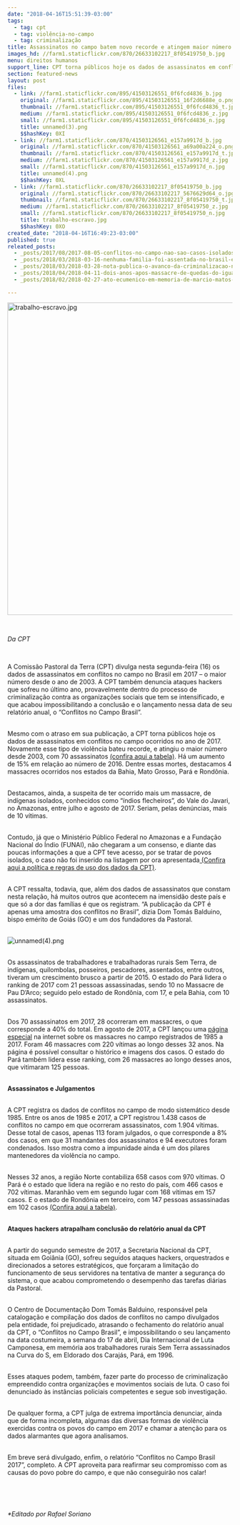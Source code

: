 ```yaml
---
date: "2018-04-16T15:51:39-03:00"
tags:
  - tag: cpt
  - tag: violência-no-campo
  - tag: criminalização
title: Assassinatos no campo batem novo recorde e atingem maior número desde 2003
images_hd: //farm1.staticflickr.com/870/26633102217_8f05419750_b.jpg
menu: direitos humanos
support_line: CPT torna públicos hoje os dados de assassinatos em conflitos no campo ocorridos no ano de 2017.
section: featured-news
layout: post
files:
  - link: //farm1.staticflickr.com/895/41503126551_0f6fcd4836_b.jpg
    original: //farm1.staticflickr.com/895/41503126551_16f2d6688e_o.png
    thumbnail: //farm1.staticflickr.com/895/41503126551_0f6fcd4836_t.jpg
    medium: //farm1.staticflickr.com/895/41503126551_0f6fcd4836_z.jpg
    small: //farm1.staticflickr.com/895/41503126551_0f6fcd4836_n.jpg
    title: unnamed(3).png
    $$hashKey: 0XI
  - link: //farm1.staticflickr.com/870/41503126561_e157a9917d_b.jpg
    original: //farm1.staticflickr.com/870/41503126561_a69a00a224_o.png
    thumbnail: //farm1.staticflickr.com/870/41503126561_e157a9917d_t.jpg
    medium: //farm1.staticflickr.com/870/41503126561_e157a9917d_z.jpg
    small: //farm1.staticflickr.com/870/41503126561_e157a9917d_n.jpg
    title: unnamed(4).png
    $$hashKey: 0XL
  - link: //farm1.staticflickr.com/870/26633102217_8f05419750_b.jpg
    original: //farm1.staticflickr.com/870/26633102217_5676629d64_o.jpg
    thumbnail: //farm1.staticflickr.com/870/26633102217_8f05419750_t.jpg
    medium: //farm1.staticflickr.com/870/26633102217_8f05419750_z.jpg
    small: //farm1.staticflickr.com/870/26633102217_8f05419750_n.jpg
    title: trabalho-escravo.jpg
    $$hashKey: 0XO
created_date: "2018-04-16T16:49:23-03:00"
published: true
releated_posts:
  - _posts/2017/08/2017-08-05-conflitos-no-campo-nao-sao-casos-isolados-e-um-projeto-de-matanca.md
  - _posts/2018/03/2018-03-16-nenhuma-familia-foi-assentada-no-brasil-em-2017-afirma-cpt.md
  - _posts/2018/03/2018-03-28-nota-publica-o-avanco-da-criminalizacao-nao-vai-parar-nossa-missao.md
  - _posts/2018/04/2018-04-11-dois-anos-apos-massacre-de-quedas-do-iguacu-no-parana-nenhum-pm-foi-punido.md
  - _posts/2018/02/2018-02-27-ato-ecumenico-em-memoria-de-marcio-matos-exige-justica.md

---
```

<p><img alt="trabalho-escravo.jpg" src="//farm1.staticflickr.com/870/26633102217_8f05419750_b.jpg" width="700" /></p>

<p>&nbsp;</p>

<p><em>Da CPT</em></p>

<p>&nbsp;</p>

<p>A Comiss&atilde;o Pastoral da Terra (CPT) divulga nesta segunda-feira (16) os dados de assassinatos em conflitos no campo no Brasil em 2017 &ndash; o maior n&uacute;mero desde o ano de 2003. A CPT tamb&eacute;m denuncia ataques hackers que sofreu no &uacute;ltimo ano, provavelmente dentro do processo de criminaliza&ccedil;&atilde;o contra as organiza&ccedil;&otilde;es sociais que tem se intensificado, e que acabou impossibilitando a conclus&atilde;o e o lan&ccedil;amento nessa data de seu relat&oacute;rio anual, o &ldquo;Conflitos no Campo Brasil&rdquo;.</p>

<p><br />
Mesmo com o atraso em sua publica&ccedil;&atilde;o, a CPT torna p&uacute;blicos hoje os dados de assassinatos em conflitos no campo ocorridos no ano de 2017. Novamente esse tipo de viol&ecirc;ncia bateu recorde, e atingiu o maior n&uacute;mero desde 2003, com 70 assassinatos <a href="https://www.cptnacional.org.br/component/jdownloads/download/60-dados-2017/14074-assassinatos-conflitos-no-campo-2017-cpt-assessoria-de-comunicacao">(confira aqui a tabela)</a>. H&aacute; um aumento de 15% em rela&ccedil;&atilde;o ao n&uacute;mero de 2016. Dentre essas mortes, destacamos 4 massacres ocorridos nos estados da Bahia, Mato Grosso, Par&aacute; e Rond&ocirc;nia.</p>

<p><br />
Destacamos, ainda, a suspeita de ter ocorrido mais um massacre, de ind&iacute;genas isolados, conhecidos como &ldquo;&iacute;ndios flecheiros&rdquo;, do Vale do Javari, no Amazonas, entre julho e agosto de 2017. Seriam, pelas den&uacute;ncias, mais de 10 v&iacute;timas.</p>

<p><br />
Contudo, j&aacute; que o Minist&eacute;rio P&uacute;blico Federal no Amazonas e a Funda&ccedil;&atilde;o Nacional do &Iacute;ndio (FUNAI), n&atilde;o chegaram a um consenso, e diante das poucas informa&ccedil;&otilde;es a que a CPT teve acesso, por se tratar de povos isolados, o caso n&atilde;o foi inserido na listagem por ora apresentada<a href="https://www.cptnacional.org.br/component/jdownloads/download/26-documentos/14073-politica-e-regras-de-uso-dos-dados-do-centro-de-documentacao-dom-tomas-balduino-da-comissao-pastoral-da-terra"> (Confira aqui a pol&iacute;tica e regras de uso dos dados da CPT)</a>.</p>

<p><br />
A CPT ressalta, todavia, que, al&eacute;m dos dados de assassinatos que constam nesta rela&ccedil;&atilde;o, h&aacute; muitos outros que acontecem na imensid&atilde;o deste pa&iacute;s e que s&oacute; a dor das fam&iacute;lias &eacute; que os registram. &ldquo;A publica&ccedil;&atilde;o da CPT &eacute; apenas uma amostra dos conflitos no Brasil&rdquo;, dizia Dom Tom&aacute;s Balduino, bispo em&eacute;rito de Goi&aacute;s (GO) e um dos fundadores da Pastoral.</p>

<p><br />
<img alt="unnamed(4).png" src="//farm1.staticflickr.com/870/41503126561_e157a9917d_b.jpg" /></p>

<p><br />
Os assassinatos de trabalhadores e trabalhadoras rurais Sem Terra, de ind&iacute;genas, quilombolas, posseiros, pescadores, assentados, entre outros, tiveram um crescimento brusco a partir de 2015. O estado do Par&aacute; lidera o ranking de 2017 com 21 pessoas assassinadas, sendo 10 no Massacre de Pau D&rsquo;Arco; seguido pelo estado de Rond&ocirc;nia, com 17, e pela Bahia, com 10 assassinatos.</p>

<p><br />
Dos 70 assassinatos em 2017, 28 ocorreram em massacres, o que corresponde a 40% do total. Em agosto de 2017, a CPT lan&ccedil;ou uma <a href="http://(https://cptnacional.org.br/mnc/index.php)">p&aacute;gina especial</a> na internet sobre os massacres no campo registrados de 1985 a 2017. Foram 46 massacres com 220 v&iacute;timas ao longo desses 32 anos. Na p&aacute;gina &eacute; poss&iacute;vel consultar o hist&oacute;rico e imagens dos casos. O estado do Par&aacute; tamb&eacute;m lidera esse ranking, com 26 massacres ao longo desses anos, que vitimaram 125 pessoas.</p>

<p><br />
<strong>Assassinatos e Julgamentos</strong></p>

<p><br />
A CPT registra os dados de conflitos no campo de modo sistem&aacute;tico desde 1985. Entre os anos de 1985 e 2017, a CPT registrou 1.438 casos de conflitos no campo em que ocorreram assassinatos, com 1.904 v&iacute;timas. Desse total de casos, apenas 113 foram julgados, o que corresponde a 8% dos casos, em que 31 mandantes dos assassinatos e 94 executores foram condenados. Isso mostra como a impunidade ainda &eacute; um dos pilares mantenedores da viol&ecirc;ncia no campo.</p>

<p><br />
Nesses 32 anos, a regi&atilde;o Norte contabiliza 658 casos com 970 v&iacute;timas. O Par&aacute; &eacute; o estado que lidera na regi&atilde;o e no resto do pa&iacute;s, com 466 casos e 702 v&iacute;timas. Maranh&atilde;o vem em segundo lugar com 168 v&iacute;timas em 157 casos. E o estado de Rond&ocirc;nia em terceiro, com 147 pessoas assassinadas em 102 casos <a href="https://www.cptnacional.org.br/component/jdownloads/download/60-dados-2017/14075-assassinatos-e-julgamentos-1985-2017-cpt-assessoria-de-comunicacao">(Confira aqui a tabela)</a>.</p>

<p><br />
<strong>Ataques hackers atrapalham conclus&atilde;o do relat&oacute;rio anual da CPT</strong></p>

<p><br />
A partir do segundo semestre de 2017, a Secretaria Nacional da CPT, situada em Goi&acirc;nia (GO), sofreu seguidos ataques hackers, orquestrados e direcionados a setores estrat&eacute;gicos, que for&ccedil;aram a limita&ccedil;&atilde;o do funcionamento de seus servidores na tentativa de manter a seguran&ccedil;a do sistema, o que acabou comprometendo o desempenho das tarefas di&aacute;rias da Pastoral.</p>

<p><br />
O Centro de Documenta&ccedil;&atilde;o Dom Tom&aacute;s Balduino, respons&aacute;vel pela cataloga&ccedil;&atilde;o e compila&ccedil;&atilde;o dos dados de conflitos no campo divulgados pela entidade, foi prejudicado, atrasando o fechamento do relat&oacute;rio anual da CPT, o &ldquo;Conflitos no Campo Brasil&rdquo;, e impossibilitando o seu lan&ccedil;amento na data costumeira, a semana do 17 de abril, Dia Internacional de Luta Camponesa, em mem&oacute;ria aos trabalhadores rurais Sem Terra assassinados na Curva do S, em Eldorado dos Caraj&aacute;s, Par&aacute;, em 1996.</p>

<p><br />
Esses ataques podem, tamb&eacute;m, fazer parte do processo de criminaliza&ccedil;&atilde;o empreendido contra organiza&ccedil;&otilde;es e movimentos sociais de luta. O caso foi denunciado &agrave;s inst&acirc;ncias policiais competentes e segue sob investiga&ccedil;&atilde;o.</p>

<p><br />
De qualquer forma, a CPT julga de extrema import&acirc;ncia denunciar, ainda que de forma incompleta, algumas das diversas formas de viol&ecirc;ncia exercidas contra os povos do campo em 2017 e chamar a aten&ccedil;&atilde;o para os dados alarmantes que agora analisamos.</p>

<p><br />
Em breve ser&aacute; divulgado, enfim, o relat&oacute;rio &ldquo;Conflitos no Campo Brasil 2017&rdquo;, completo. A CPT aproveita para reafirmar seu compromisso com as causas do povo pobre do campo, e que n&atilde;o conseguir&atilde;o nos calar!</p>

<p>&nbsp;</p>

<p>&nbsp;</p>

<p><em>*Editado por Rafael Soriano</em></p>
